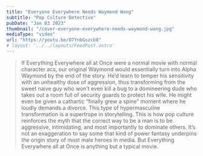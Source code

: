 ```yaml
---
title: "Everyone Everywhere Needs Waymond Wang"
subtitle: "Pop Culture Detective"
pubDate: "Jan 03 2023"
thumbnail: "/cover-everyone-everywhere-needs-waymond-wang.jpg"
mediaType: "video"
url: "https://youtu.be/O7YnbGszcb8"
# layout: '../../layouts/FeedPost.astro'
---
```


>If Everything Everywhere all at Once were a normal movie with normal character acs, our original Waymond would essentially turn into Alpha Waymond by the end of the story. He’d learn to temper his sensitivity with an unhealthy dose of aggression, thus transforming from the sweet naive guy who won’t even kill a bug to a domineering dude who takes out a room full of security guards to protect his wife. He might even be given a cathartic “finally grew a spine” moment where he loudly demands a divorce. This type of hypermasculine transformation is a supertrope in storytelling. This is how pop culture reinforces the myth that the correct way to be a man is to be aggressive, intimidating, and most importantly to dominate others. It’s not an exaggeration to say some that kind of power fantasy underpins the origin story of most male heroes in media. But Everything Everywhere all at Once is anything but a typical movie. 